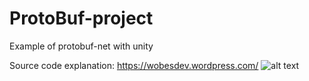 # ProtoBuf-project
Example of protobuf-net with unity

Source code explanation: https://wobesdev.wordpress.com/
![alt text](https://i.imgur.com/94OBq6b.png)
